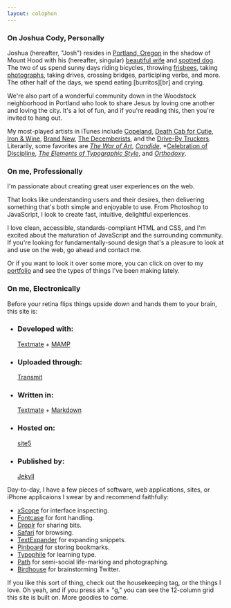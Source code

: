```yaml
---
layout: colophon
---
```


### On Joshua Cody, Personally

Joshua (hereafter, "Josh") resides in [Portland, Oregon][port] in the shadow of Mount Hood with his (hereafter, singular) [beautiful wife][cc] and [spotted dog][sd]. The two of us spend sunny days riding bicycles, throwing [frisbees][fr], taking [photographs][fl], taking drives, crossing bridges, participling verbs, and more. The other half of the days, we spend eating [burritos][br] and crying.

We're also part of a wonderful community down in the Woodstock neighborhood in Portland who look to share Jesus by loving one another and loving the city. It's a lot of fun, and if you're reading this, then you're invited to hang out.

My most-played artists in iTunes include <a href="http://en.wikipedia.org/wiki/Copeland_(band)">Copeland</a>, [Death Cab for Cutie][dc], [Iron & Wine][iw], [Brand New][bn], [The Decemberists][d], and the [Drive-By Truckers][dbt]. Literarily, some favorites are *[The War of Art][twoa]*, *[Candide][ca]*, *[Celebration of Discipline][cod], *[The Elements of Typographic Style][eots]*, and *[Orthodoxy][o]*.

[sd]: http://d.pr/RCHJ
[port]: http://historickenton.com/
[cc]: http://twitter.com/carolinecody
[fr]: http://www.rei.com/product/692273
[fl]: http://www.flickr.com/photos/jpcody/
[bu]: http://www.chipotle.com/
[dc]: http://en.wikipedia.org/wiki/Death_Cab_for_Cutie
[iw]: http://en.wikipedia.org/wiki/Iron_&_Wine
[bn]: http://en.wikipedia.org/wiki/Brand_New
[d]: http://en.wikipedia.org/wiki/The_Decemberists
[dbt]: http://en.wikipedia.org/wiki/Drive-By_Truckers
[twoa]: http://www.amazon.com/War-Art-Through-Creative-Battles/dp/0446691437
[ca]: http://search.barnesandnoble.com/Candide/Voltaire/e/9781593080280/
[cod]: http://www.amazon.com/Celebration-Discipline-Path-Spiritual-Growth/dp/0060628391
[eots]: http://www.amazon.com/Elements-Typographic-Style-Robert-Bringhurst/dp/0881791326
[o]: http://www.amazon.com/Orthodoxy-Moody-Classics-G-Chesterton/dp/080245657X

### On me, Professionally

I'm passionate about creating great user experiences on the web.

That looks like understanding users and their desires, then delivering something that's both simple and enjoyable to use. From Photoshop to JavaScript, I look to create fast, intuitive, delightful experiences.

I love clean, accessible, standards-compliant HTML and CSS, and I'm excited about the maturation of JavaScript and the surrounding community. If you're looking for fundamentally-sound design that's a pleasure to look at and use on the web, go ahead and contact me.

Or if you want to look it over some more, you can click on over to my <a href="/portfolio">portfolio</a> and see the types of things I've been making lately.

### On me, Electronically

Before your retina flips things upside down and hands them to your brain, this site is:

<ul id="unstyled_list">
<li><h3>Developed with:</h3> <a href="http://macromates.com/">Textmate</a> + <a href="http://www.mamp.info/">MAMP</a></li>
<li><h3>Uploaded through:</h3> <a href="http://www.panic.com/transmit/">Transmit</a></li>
<li><h3>Written in:</h3> <a href="http://macromates.com/">Textmate</a> + <a href="http://daringfireball.net/projects/markdown/">Markdown</a></li>
<li><h3>Hosted on:</h3> <a href="http://www.site5.com/">site5</a></li>
<li><h3>Published by:</h3> <a href="https://github.com/mojombo/jekyll/">Jekyll</a></li>
</ul>

Day-to-day, I have a few pieces of software, web applications, sites, or iPhone applicaions I swear by and recommend faithfully:


* [xScope](http://iconfactory.com/software/xscope) for interface inspecting.
* [Fontcase](http://bohemiancoding.com/fontcase/) for font handling.
* [Droplr](http://droplr.com/hello) for sharing bits.
* [Safari](http://www.apple.com/safari/) for browsing.
* [TextExpander](http://www.smileonmymac.com/TextExpander/) for expanding snippets.
* [Pinboard](http://pinboard.in/) for storing bookmarks.
* [Typophile](http://typophile.com/) for learning type.
* [Path](http://path.com/) for semi-social life-marking and photographing.
* [Birdhouse](http://birdhouseapp.com/) for brainstorming Twitter.

If you like this sort of thing, check out the housekeeping tag, or the things I love. Oh yeah, and if you press alt + "g," you can see the 12-column grid this site is built on. More goodies to come.